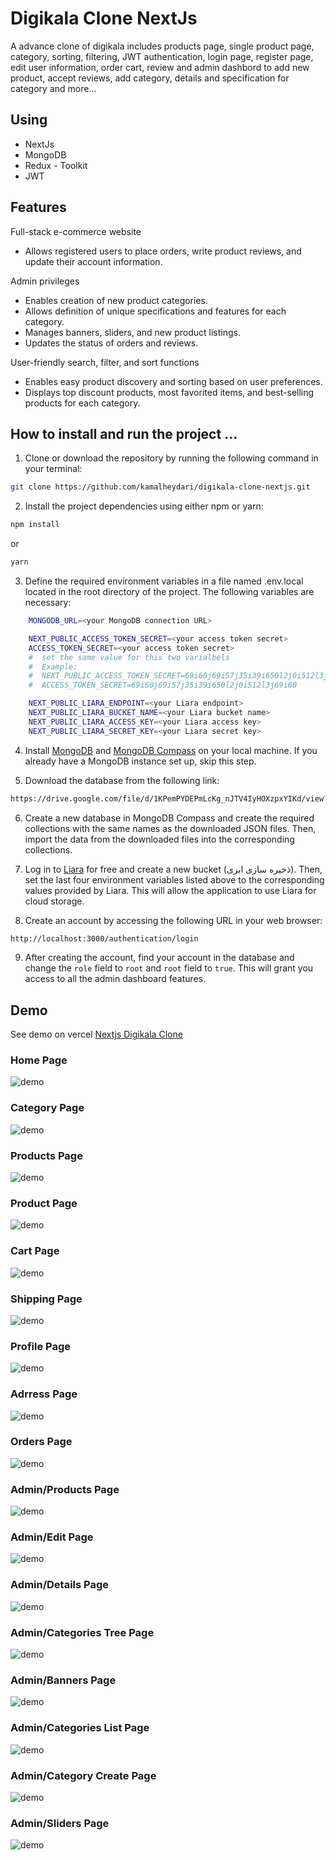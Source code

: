 # Digikala Clone NextJs

A advance clone of digikala includes products page, single product page, category, sorting, filtering, JWT authentication, login page, register page, edit user information, order cart, review and admin dashbord to add new product, accept reviews, add category, details and specification for category and more...

## Using

- NextJs
- MongoDB
- Redux - Toolkit
- JWT

## Features
Full-stack e-commerce website
- Allows registered users to place orders, write product reviews, and update their account information.

Admin privileges
- Enables creation of new product categories.
- Allows definition of unique specifications and features for each category.
- Manages banners, sliders, and new product listings.
- Updates the status of orders and reviews.

User-friendly search, filter, and sort functions
- Enables easy product discovery and sorting based on user preferences.
- Displays top discount products, most favorited items, and best-selling products for each category.

## How to install and run the project ...

1. Clone or download the repository by running the following command in your terminal:

```bash
git clone https://github.com/kamalheydari/digikala-clone-nextjs.git
```

2. Install the project dependencies using either npm or yarn:

```bash
npm install
```
or
```bash
yarn 
```

3. Define the required environment variables in a file named .env.local located in the root directory of the project. The following variables are necessary:
```bash
    MONGODB_URL=<your MongoDB connection URL>

    NEXT_PUBLIC_ACCESS_TOKEN_SECRET=<your access token secret>
    ACCESS_TOKEN_SECRET=<your access token secret>
    #  set the same value for this two varialbels
    #  Example:
    #  NEXT_PUBLIC_ACCESS_TOKEN_SECRET=69i60j69i57j35i39i650l2j0i512l3j69i60
    #  ACCESS_TOKEN_SECRET=69i60j69i57j35i39i650l2j0i512l3j69i60

    NEXT_PUBLIC_LIARA_ENDPOINT=<your Liara endpoint>
    NEXT_PUBLIC_LIARA_BUCKET_NAME=<your Liara bucket name>
    NEXT_PUBLIC_LIARA_ACCESS_KEY=<your Liara access key>
    NEXT_PUBLIC_LIARA_SECRET_KEY=<your Liara secret key>

```

4. Install [MongoDB](https://www.mongodb.com/try/download/community-kubernetes-operator) and [MongoDB Compass](https://www.mongodb.com/products/compass) on your local machine. If you already have a MongoDB instance set up, skip this step.

5. Download the database from the following link:
```bash
https://drive.google.com/file/d/1KPemPYDEPmLcKg_nJTV4IyHOXzpxYIKd/view?usp=drivesdk
```

6. Create a new database in MongoDB Compass and create the required collections with the same names as the downloaded JSON files. Then, import the data from the downloaded files into the corresponding collections.

7. Log in to [Liara](https://liara.ir/) for free and create a new bucket (ذخیره سازی ابری). Then, set the last four environment variables listed above to the corresponding values provided by Liara. This will allow the application to use Liara for cloud storage.

8. Create an account by accessing the following URL in your web browser:
```bash
http://localhost:3000/authentication/login
```

9. After creating the account, find your account in the database and change the `role` field to `root` and `root` field to `true`. This will grant you access to all the admin dashboard features.

## Demo

See demo on vercel
[Nextjs Digikala Clone](https://digikala-clone-nextjs-p.vercel.app/)

### Home Page

![demo](./demo/demo_01.png)

### Category Page

![demo](./demo/demo_02.png)

### Products Page

![demo](./demo/demo_03.png)

### Product Page

![demo](./demo/demo_04.png)

### Cart Page

![demo](./demo/demo_05.png)

### Shipping Page

![demo](./demo/demo_06.png)

### Profile Page

![demo](./demo/demo_07.png)

### Adrress Page

![demo](./demo/demo_08.png)

### Orders Page

![demo](./demo/demo_09.png)

### Admin/Products Page

![demo](./demo/demo_10.png)

### Admin/Edit Page

![demo](./demo/demo_11.png)

### Admin/Details Page

![demo](./demo/demo_12.png)

### Admin/Categories Tree Page

![demo](./demo/demo_13.png)

### Admin/Banners Page

![demo](./demo/demo_14.png)

### Admin/Categories List Page

![demo](./demo/demo_15.png)

### Admin/Category Create Page

![demo](./demo/demo_16.png)

### Admin/Sliders Page

![demo](./demo/demo_17.png)
